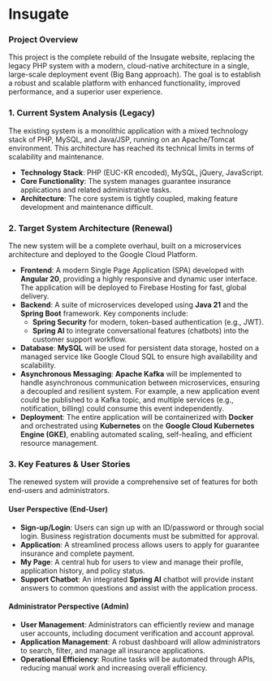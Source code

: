 # Insugate

### **Project Overview**

This project is the complete rebuild of the Insugate website, replacing the legacy PHP system with a modern, cloud-native architecture in a single, large-scale deployment event (Big Bang approach). The goal is to establish a robust and scalable platform with enhanced functionality, improved performance, and a superior user experience.

### **1. Current System Analysis (Legacy)**

The existing system is a monolithic application with a mixed technology stack of PHP, MySQL, and Java/JSP, running on an Apache/Tomcat environment. This architecture has reached its technical limits in terms of scalability and maintenance.

* **Technology Stack**: PHP (EUC-KR encoded), MySQL, jQuery, JavaScript.
* **Core Functionality**: The system manages guarantee insurance applications and related administrative tasks.
* **Architecture**: The core system is tightly coupled, making feature development and maintenance difficult.

### **2. Target System Architecture (Renewal)**

The new system will be a complete overhaul, built on a microservices architecture and deployed to the Google Cloud Platform.

* **Frontend**: A modern Single Page Application (SPA) developed with **Angular 20**, providing a highly responsive and dynamic user interface. The application will be deployed to Firebase Hosting for fast, global delivery.
* **Backend**: A suite of microservices developed using **Java 21** and the **Spring Boot** framework. Key components include:
    * **Spring Security** for modern, token-based authentication (e.g., JWT).
    * **Spring AI** to integrate conversational features (chatbots) into the customer support workflow.
* **Database**: **MySQL** will be used for persistent data storage, hosted on a managed service like Google Cloud SQL to ensure high availability and scalability.
* **Asynchronous Messaging**: **Apache Kafka** will be implemented to handle asynchronous communication between microservices, ensuring a decoupled and resilient system. For example, a new application event could be published to a Kafka topic, and multiple services (e.g., notification, billing) could consume this event independently.
* **Deployment**: The entire application will be containerized with **Docker** and orchestrated using **Kubernetes** on the **Google Cloud Kubernetes Engine (GKE)**, enabling automated scaling, self-healing, and efficient resource management.

### **3. Key Features & User Stories**

The renewed system will provide a comprehensive set of features for both end-users and administrators.

#### **User Perspective (End-User)**
* **Sign-up/Login**: Users can sign up with an ID/password or through social login. Business registration documents must be submitted for approval.
* **Application**: A streamlined process allows users to apply for guarantee insurance and complete payment.
* **My Page**: A central hub for users to view and manage their profile, application history, and policy status.
* **Support Chatbot**: An integrated **Spring AI** chatbot will provide instant answers to common questions and assist with the application process.

#### **Administrator Perspective (Admin)**
* **User Management**: Administrators can efficiently review and manage user accounts, including document verification and account approval.
* **Application Management**: A robust dashboard will allow administrators to search, filter, and manage all insurance applications.
* **Operational Efficiency**: Routine tasks will be automated through APIs, reducing manual work and increasing overall efficiency.
